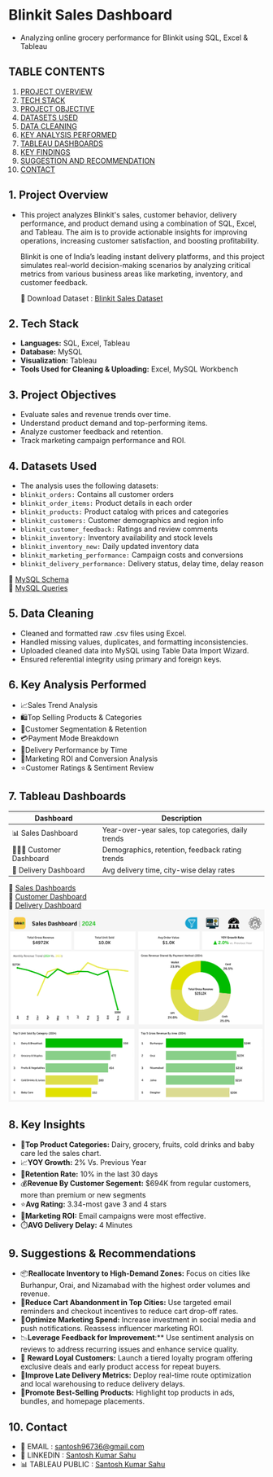 
#  Blinkit Sales Dashboard        
-  Analyzing online grocery performance for Blinkit using SQL, Excel & Tableau

## TABLE CONTENTS
1. [PROJECT OVERVIEW](#1-Project-overview)
2. [TECH STACK](#2-Tech-Stack)
3. [PROJECT OBJECTIVE](#3-Project-Objective)
4. [DATASETS USED](#4-Datasets-Used)
5. [DATA CLEANING](#5-Data-Cleaning)
6. [KEY ANALYSIS PERFORMED](#6-Key-Analysis-Performed)
7. [TABLEAU DASHBOARDS](#7-Tableau-Dashboards)
8. [KEY FINDINGS](#8-Key-Findings)
9. [SUGGESTION AND RECOMMENDATION](#9-Suggestion-and-Recommendation)
10. [CONTACT](#10-Contact)

## 1. Project Overview
-   This project analyzes Blinkit's sales, customer behavior, delivery performance, and product demand using a combination of SQL, Excel, and Tableau. The aim is to provide 
    actionable insights for improving operations, increasing customer satisfaction, and boosting profitability.

    Blinkit is one of India’s leading instant delivery platforms, and this project simulates real-world decision-making scenarios by analyzing critical metrics from various 
    business areas like marketing, inventory, and customer feedback.

    📂 Download Dataset : [Blinkit Sales Dataset](https://www.kaggle.com/datasets/akxiit/blinkit-sales-dataset)

## 2. Tech Stack
- **Languages:** SQL, Excel, Tableau
- **Database:** MySQL
- **Visualization:** Tableau
- **Tools Used for Cleaning & Uploading:** Excel, MySQL Workbench

## 3. Project Objectives
- Evaluate sales and revenue trends over time.
- Understand product demand and top-performing items.
- Analyze customer feedback and retention.
- Track marketing campaign performance and ROI.


## 4. Datasets Used
- The analysis uses the following datasets:
- `blinkit_orders:` Contains all customer orders 
- `blinkit_order_items:` Product details in each order
- `blinkit_products:` 	Product catalog with prices and categories
- `blinkit_customers:` Customer demographics and region info
- `blinkit_customer_feedback:` 	Ratings and review comments
- `blinkit_inventory:` Inventory availability and stock levels
- `blinkit_inventory_new:` Daily updated inventory data
- `blinkit_marketing_performance:` Campaign costs and conversions
- `blinkit_delivery_performance:` 	Delivery status, delay time, delay reason
       
 🔗 [MySQL Schema](https://github.com/Santosh96736/Blinkit_Sales_Dashboard/blob/main/Blinkit_Dataset_Schema.sql)        
 🔗 [MySQL Queries](https://github.com/Santosh96736/Blinkit_Sales_Dashboard/blob/main/Blinkit_Dataset_queries.sql)


## 5. Data Cleaning
- Cleaned and formatted raw .csv files using Excel.
- Handled missing values, duplicates, and formatting inconsistencies.
- Uploaded cleaned data into MySQL using Table Data Import Wizard.
- Ensured referential integrity using primary and foreign keys.


## 6. Key Analysis Performed
- 📈Sales Trend Analysis
- 🛍️Top Selling Products & Categories
- 👥Customer Segmentation & Retention
- 💳Payment Mode Breakdown
- 🚚Delivery Performance by Time
- 📢Marketing ROI and Conversion Analysis
- ⭐Customer Ratings & Sentiment Review

## 7. Tableau Dashboards
| **Dashboard** | **Description** |
|----------|-------------|
| 📊 Sales Dashboard| Year-over-year sales, top categories, daily trends |
| 🧑‍🤝‍🧑 Customer Dashboard | Demographics, retention, feedback rating trends |
| 🚚 Delivery Dashboard | Avg delivery time, city-wise delay rates |        

🔗 [Sales Dashboards](https://github.com/Santosh96736/Blinkit_Sales_Dashboard/blob/main/Sales%20Dashboard.png)        
🔗 [Customer Dashboard](https://github.com/Santosh96736/Blinkit_Sales_Dashboard/blob/main/Customer%20and%20Feeback%20Dashboard.png)        
🔗 [Delivery Dashboard](https://github.com/Santosh96736/Blinkit_Sales_Dashboard/blob/main/Marketing%20and%20Delivery%20Performance%20Dashboard.png)        
  ![Sales Dashboard](https://github.com/Santosh96736/Blinkit_Sales_Dashboard/blob/main/Sales%20Dashboard.png)

  
## 8. Key Insights
- 🥛**Top Product Categories:** Dairy, grocery, fruits, cold drinks and baby care led the sales chart.
- 📈**YOY Growth:** 2% Vs. Previous Year
- 🔁**Retention Rate:**  10% in the last 30 days
- 💰**Revenue By Customer Segement:** $694K from regular customers, more than premium or new segments
- ⭐**Avg Rating:** 3.34-most gave 3 and 4 stars
- 📢**Marketing ROI:** Email campaigns were most effective.
- ⏱️**AVG Delivery Delay:** 4 Minutes


## 9. Suggestions & Recommendations
- 📦**Reallocate Inventory to High-Demand Zones:** Focus on cities like Burhanpur, Orai, and Nizamabad with the highest order volumes and revenue.
- 🛒**Reduce Cart Abandonment in Top Cities:** Use targeted email reminders and checkout incentives to reduce cart drop-off rates.
- 📢**Optimize Marketing Spend:** Increase investment in social media and push notifications. Reassess influencer marketing ROI.
- 📉**Leverage Feedback for Improvement**:** Use sentiment analysis on reviews to address recurring issues and enhance service quality.
- 🎁 **Reward Loyal Customers:** Launch a tiered loyalty program offering exclusive deals and early product access for repeat buyers.
- 🚚**Improve Late Delivery Metrics:** Deploy real-time route optimization and local warehousing to reduce delivery delays.
- 🥇**Promote Best-Selling Products:** Highlight top products in ads, bundles, and homepage placements.

## 10. Contact
-  📧 EMAIL : [santosh96736@gmail.com](santosh96736@gmail.com)
-  🔗 LINKEDIN : [Santosh Kumar Sahu](https://www.linkedin.com/in/santosh-kumar-sahu-data-analyst)
-  📊 TABLEAU PUBLIC : [Santosh Kumar Sahu](https://public.tableau.com/app/profile/santosh.data.analyst)

